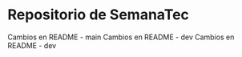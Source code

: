 # Repositorio de SemanaTec
Cambios en README - main
Cambios en README - dev
Cambios en README - dev
